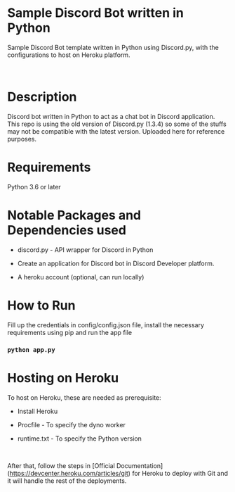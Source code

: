 # Sample Discord Bot written in Python
Sample Discord Bot template written in Python using Discord.py, with the configurations to host on Heroku platform.

<br />

Description
======
Discord bot written in Python to act as a chat bot in Discord application. This repo is using the old version of Discord.py (1.3.4) so some of the stuffs may not be compatible with the latest version. Uploaded here for reference purposes.

Requirements
======
Python 3.6 or later

Notable Packages and Dependencies used
======
* discord.py - API wrapper for Discord in Python

* Create an application for Discord bot in Discord Developer platform.

* A heroku account (optional, can run locally)

How to Run
======
Fill up the credentials in config/config.json file, install the necessary requirements using pip and run the app file

### `python app.py`

Hosting on Heroku
======
To host on Heroku, these are needed as prerequisite:

* Install Heroku

* Procfile - To specify the dyno worker

* runtime.txt - To specify the Python version

<br />

After that, follow the steps in [Official Documentation] (https://devcenter.heroku.com/articles/git) for Heroku to deploy with Git and it will handle the rest of the deployments.